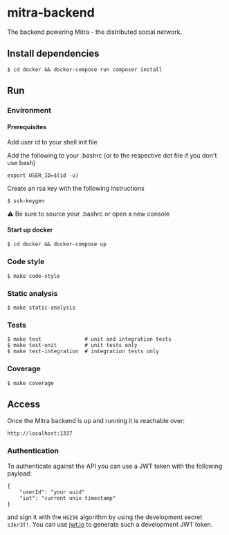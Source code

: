 # mitra-backend
The backend powering Mitra - the distributed social network.

## Install dependencies
```
$ cd docker && docker-compose run composer install
```

## Run

### Environment

#### Prerequisites
Add user id to your shell init file

Add the following to your .bashrc (or to the respective dot file if you don't use bash)

```
export USER_ID=$(id -u)
```

Create an rsa key with the following instructions
```
$ ssh-keygen 
```

⚠️ Be sure to source your .bashrc or open a new console

#### Start up docker
```
$ cd docker && docker-compose up
```

### Code style
```
$ make code-style
```

### Static analysis
```
$ make static-analysis
```

### Tests
```
$ make test              # unit and integration tests
$ make test-unit         # unit tests only
$ make test-integration  # integration tests only
```

### Coverage
```
$ make coverage
```

## Access
Once the Mitra backend is up and running it is reachable over:

```
http://localhost:1337
```

### Authentication

To authenticate against the API you can use a JWT token with the following payload:

```
{
    "userId": "your uuid"
    "iat": "current unix timestamp"
}
```

and sign it with the `HS256` algorithm by using the development secret `s3kr3T!`. You can use [jwt.io](https://jwt.io/)
to generate such a development JWT token.
